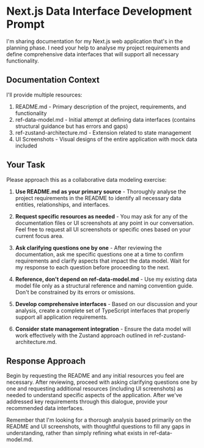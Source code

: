 # Next.js Data Interface Development Prompt

I'm sharing documentation for my Next.js web application that's in the planning phase. I need your help to analyse my project requirements and define comprehensive data interfaces that will support all necessary functionality.

## Documentation Context
I'll provide multiple resources:
1. README.md - Primary description of the project, requirements, and functionality
2. ref-data-model.md - Initial attempt at defining data interfaces (contains structural guidance but has errors and gaps)
3. ref-zustand-architecture.md - Extension related to state management
4. UI Screenshots - Visual designs of the entire application with mock data included

## Your Task
Please approach this as a collaborative data modeling exercise:

1. **Use README.md as your primary source** - Thoroughly analyse the project requirements in the README to identify all necessary data entities, relationships, and interfaces.

2. **Request specific resources as needed** - You may ask for any of the documentation files or UI screenshots at any point in our conversation. Feel free to request all UI screenshots or specific ones based on your current focus area.

3. **Ask clarifying questions one by one** - After reviewing the documentation, ask me specific questions one at a time to confirm requirements and clarify aspects that impact the data model. Wait for my response to each question before proceeding to the next.

4. **Reference, don't depend on ref-data-model.md** - Use my existing data model file only as a structural reference and naming convention guide. Don't be constrained by its errors or omissions.

5. **Develop comprehensive interfaces** - Based on our discussion and your analysis, create a complete set of TypeScript interfaces that properly support all application requirements.

6. **Consider state management integration** - Ensure the data model will work effectively with the Zustand approach outlined in ref-zustand-architecture.md.

## Response Approach
Begin by requesting the README and any initial resources you feel are necessary. After reviewing, proceed with asking clarifying questions one by one and requesting additional resources (including UI screenshots) as needed to understand specific aspects of the application. After we've addressed key requirements through this dialogue, provide your recommended data interfaces.

Remember that I'm looking for a thorough analysis based primarily on the README and UI screenshots, with thoughtful questions to fill any gaps in understanding, rather than simply refining what exists in ref-data-model.md.